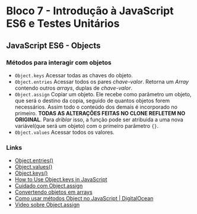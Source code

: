 # Bloco 7 - Introdução à JavaScript ES6 e Testes Unitários

## JavaScript ES6 - Objects

### Métodos para interagir com objetos

- `Object.keys` Acessar todas as chaves do objeto.
- `Object.entries` Acessar todos os pares *chave-valor*.
  Retorna um *Array* contendo outros *arrays*, duplas de *chave-valor*.
- `Object.assign` Copiar um objeto.
  Ele recebe como parâmetro um objeto, que será o destino da copia, seguido de quantos objetos forem necessários. Assim todo o conteúdo dos demais é incorporado no primeiro. **TODAS AS ALTERAÇÕES FEITAS NO CLONE REFLETEM NO ORIGINAL**. Para *driblar* isso, a função pode ser atribuida a uma nova variável(que será um objeto) com o primeiro parâmetro `{}`.
- `Object.values` Acessar todos os valores.

### Links

- [Object.entries()](https://developer.mozilla.org/pt-BR/docs/Web/JavaScript/Reference/Global_Objects/Object/entries)
- [Object.values()](https://developer.mozilla.org/pt-BR/docs/Web/JavaScript/Reference/Global_Objects/Object/values)
- [Object.keys()](https://developer.mozilla.org/pt-BR/docs/Web/JavaScript/Reference/Global_Objects/Object/keys)
- [How to Use Object.keys in JavaScript](https://levelup.gitconnected.com/learn-about-object-keys-in-javascript-cf2967ba6401)
- [Cuidado com Object.assign](https://developer.mozilla.org/en-US/docs/Web/JavaScript/Reference/Global_Objects/Object/assign)
- [Convertendo objetos em arrays](https://www.samanthaming.com/tidbits/76-converting-object-to-array/)
- [Como usar métodos Object no JavaScript | DigitalOcean](https://www.digitalocean.com/community/tutorials/how-to-use-object-methods-in-javascript-pt)
- [Video sobre Object.assign](https://www.youtube.com/watch?v=JmGJUzNsGFs)